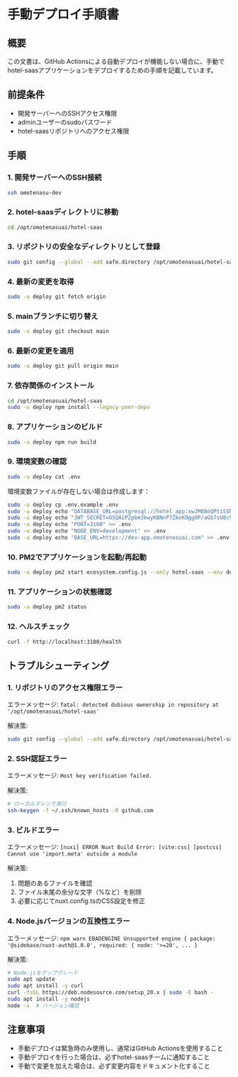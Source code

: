 # 手動デプロイ手順書

## 概要
この文書は、GitHub Actionsによる自動デプロイが機能しない場合に、手動でhotel-saasアプリケーションをデプロイするための手順を記載しています。

## 前提条件
- 開発サーバーへのSSHアクセス権限
- adminユーザーのsudoパスワード
- hotel-saasリポジトリへのアクセス権限

## 手順

### 1. 開発サーバーへのSSH接続
```bash
ssh omotenasu-dev
```

### 2. hotel-saasディレクトリに移動
```bash
cd /opt/omotenasuai/hotel-saas
```

### 3. リポジトリの安全なディレクトリとして登録
```bash
sudo git config --global --add safe.directory /opt/omotenasuai/hotel-saas
```

### 4. 最新の変更を取得
```bash
sudo -u deploy git fetch origin
```

### 5. mainブランチに切り替え
```bash
sudo -u deploy git checkout main
```

### 6. 最新の変更を適用
```bash
sudo -u deploy git pull origin main
```

### 7. 依存関係のインストール
```bash
cd /opt/omotenasuai/hotel-saas
sudo -u deploy npm install --legacy-peer-deps
```

### 8. アプリケーションのビルド
```bash
sudo -u deploy npm run build
```

### 9. 環境変数の確認
```bash
sudo -u deploy cat .env
```

環境変数ファイルが存在しない場合は作成します：
```bash
sudo -u deploy cp .env.example .env
sudo -u deploy echo "DATABASE_URL=postgresql://hotel_app:xwJM6BoQPtiSSNVU7cgzI6L6qg6ncyJ9@localhost:5432/hotel_unified_db" >> .env
sudo -u deploy echo "JWT_SECRET=OSQAiP2pbm3kwyKBNnP7ZkoKOgg0P/aGb7sU8c9XSHMMIZaTcBriWxexQA2gweMDgFLFoRs5+caCLbT0jnxW7g==" >> .env
sudo -u deploy echo "PORT=3100" >> .env
sudo -u deploy echo "NODE_ENV=development" >> .env
sudo -u deploy echo "BASE_URL=https://dev-app.omotenasuai.com" >> .env
```

### 10. PM2でアプリケーションを起動/再起動
```bash
sudo -u deploy pm2 start ecosystem.config.js --only hotel-saas --env development || sudo -u deploy pm2 restart hotel-saas
```

### 11. アプリケーションの状態確認
```bash
sudo -u deploy pm2 status
```

### 12. ヘルスチェック
```bash
curl -f http://localhost:3100/health
```

## トラブルシューティング

### 1. リポジトリのアクセス権限エラー
エラーメッセージ: `fatal: detected dubious ownership in repository at '/opt/omotenasuai/hotel-saas'`

解決策:
```bash
sudo git config --global --add safe.directory /opt/omotenasuai/hotel-saas
```

### 2. SSH認証エラー
エラーメッセージ: `Host key verification failed.`

解決策:
```bash
# ローカルマシンで実行
ssh-keygen -f ~/.ssh/known_hosts -R github.com
```

### 3. ビルドエラー
エラーメッセージ: `[nuxi] ERROR Nuxt Build Error: [vite:css] [postcss] Cannot use 'import.meta' outside a module`

解決策:
1. 問題のあるファイルを確認
2. ファイル末尾の余分な文字（%など）を削除
3. 必要に応じてnuxt.config.tsのCSS設定を修正

### 4. Node.jsバージョンの互換性エラー
エラーメッセージ: `npm warn EBADENGINE Unsupported engine { package: '@sidebase/nuxt-auth@1.0.0', required: { node: '>=20', ... }`

解決策:
```bash
# Node.jsをアップグレード
sudo apt update
sudo apt install -y curl
curl -fsSL https://deb.nodesource.com/setup_20.x | sudo -E bash -
sudo apt install -y nodejs
node -v  # バージョン確認
```

## 注意事項
- 手動デプロイは緊急時のみ使用し、通常はGitHub Actionsを使用すること
- 手動デプロイを行った場合は、必ずhotel-saasチームに通知すること
- 手動で変更を加えた場合は、必ず変更内容をドキュメント化すること

